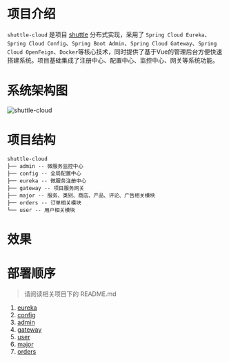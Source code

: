 # 项目介绍

`shuttle-cloud` 是项目 [shuttle](https://github.com/TouwaErioer/shuttle) 分布式实现，采用了 `Spring Cloud Eureka`、`Spring Cloud Config`、`Spring Boot Admin`、`Spring Cloud Gateway`、`Spring Cloud OpenFeign`、`Docker`等核心技术，同时提供了基于Vue的管理后台方便快速搭建系统。项目基础集成了注册中心、配置中心、监控中心、网关等系统功能。

# 系统架构图

![shuttle-cloud](https://ae01.alicdn.com/kf/Uc6645839751d4f098b00ce0e75c1083fg.jpg)

# 项目结构

```
shuttle-cloud
├── admin -- 微服务监控中心
├── config -- 全局配置中心
├── eureka -- 微服务注册中心
├── gateway -- 项目服务网关
├── major -- 服务、类别、商店、产品、评论、广告相关模块
├── orders -- 订单相关模块
└── user -- 用户相关模块
```

# 效果

# 部署顺序

> 请阅读相关项目下的 README.md

1. [eureka](https://github.com/TouwaErioer/shuttle-cloud/tree/master/eureka)
2. [config](https://github.com/TouwaErioer/shuttle-cloud/tree/master/config)
3. [admin](https://github.com/TouwaErioer/shuttle-cloud/tree/master/admin)
4. [gateway](https://github.com/TouwaErioer/shuttle-cloud/tree/master/gateway)
5. [user](https://github.com/TouwaErioer/shuttle-cloud/tree/master/user)
6. [major](https://github.com/TouwaErioer/shuttle-cloud/tree/master/major)
7. [orders](https://github.com/TouwaErioer/shuttle-cloud/tree/master/orders)

